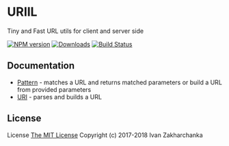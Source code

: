 # URIIL

Tiny and Fast URL utils for client and server side

[![NPM version][npm-image]][npm-url]
[![Downloads][downloads-image]][npm-url]
[![Build Status][travis-image]][travis-url]

## Documentation

 - [Pattern](https://github.com/3axap4eHko/react-steersman/blob/master/docs/Pattern.md) - matches a URL and returns matched parameters or build a URL from provided parameters
 - [URI](https://github.com/3axap4eHko/react-steersman/blob/master/docs/URI.md) - parses and builds a URL

## License
License [The MIT License](http://opensource.org/licenses/MIT)
Copyright (c) 2017-2018 Ivan Zakharchanka


[downloads-image]: https://img.shields.io/npm/dm/uriil.svg?longCache=true&style=for-the-badge
[npm-url]: https://www.npmjs.com/package/uriil
[npm-image]: https://img.shields.io/npm/v/uriil.svg?longCache=true&style=for-the-badge

[travis-url]: https://travis-ci.org/3axap4eHko/react-steersman
[travis-image]: https://img.shields.io/travis/3axap4eHko/react-steersman/master.svg?longCache=true&style=for-the-badge
